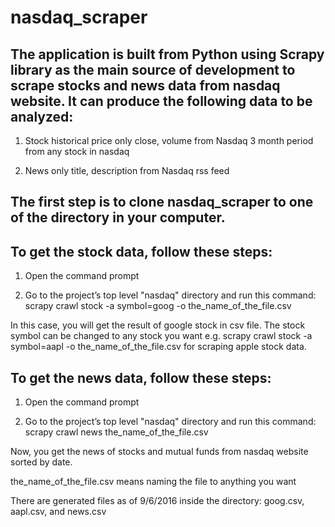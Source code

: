 # nasdaq_scraper

The application is built from Python using Scrapy library as the main source of development 
to scrape stocks and news data from nasdaq website.
It can produce the following data to be analyzed:
-------------------------------------------------------------------------------------------------------

1) Stock historical price only close, volume from Nasdaq 3 month period from any stock in nasdaq

2) News only title, description from Nasdaq rss feed

The first step is to clone nasdaq_scraper to one of the directory in your computer.
-------------------------------------------------------------------------------------------------------
To get the stock data, follow these steps:
-------------------------------------------------------------------------------------------------------
  1) Open the command prompt

  2) Go to the project’s top level "nasdaq" directory and run this command: scrapy crawl stock -a symbol=goog -o the_name_of_the_file.csv

In this case, you will get the result of google stock in csv file. The stock symbol can be changed to any stock you want 
e.g. scrapy crawl stock -a symbol=aapl -o the_name_of_the_file.csv for scraping apple stock data.

To get the news data, follow these steps:
-------------------------------------------------------------------------------------------------------
1) Open the command prompt

2) Go to the project’s top level "nasdaq" directory and run this command: scrapy crawl news the_name_of_the_file.csv

Now, you get the news of stocks and mutual funds from nasdaq website sorted by date.

the_name_of_the_file.csv means naming the file to anything you want

There are generated files as of 9/6/2016 inside the directory: goog.csv, aapl.csv, and news.csv
